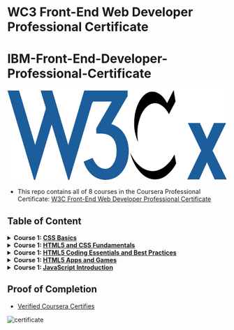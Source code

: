 # WC3 Front-End Web Developer Professional Certificate


# IBM-Front-End-Developer-Professional-Certificate

<img src="./w3c.png">

- This repo contains all of 8 courses in the Coursera Professional Certificate: [W3C Front-End Web Developer Professional Certificate]()

## Table of Content

<details>
<summary><b>Course 1: </b><a href=""><b>CSS Basics </b></a></summary>

  * Week 1: 
  * Week 2: 
  * Week 3: 
  * Week 4: 
</details>
<details>
<summary><b>Course 1: </b><a href=""><b>HTML5 and CSS Fundamentals</b></a></summary>

  * Week 1: 
  * Week 2: 
  * Week 3: 
  * Week 4: 
</details>
<details>
<summary><b>Course 1: </b><a href=""><b>HTML5 Coding Essentials and Best Practices</b></a></summary>

  * Week 1: 
  * Week 2: 
  * Week 3: 
  * Week 4: 
</details>
<details>
<summary><b>Course 1: </b><a href=""><b>HTML5 Apps and Games</b></a></summary>

  * Week 1: 
  * Week 2: 
  * Week 3: 
  * Week 4: 
</details>
<details>
<summary><b>Course 1: </b><a href=""><b>JavaScript Introduction </b></a></summary>

  * Week 1: 
  * Week 2: 
  * Week 3: 
  * Week 4: 
</details>


## Proof of Completion

- <a href=""> Verified Coursera Certifies</a>

<img src="./certificate.png" alt="certificate">
